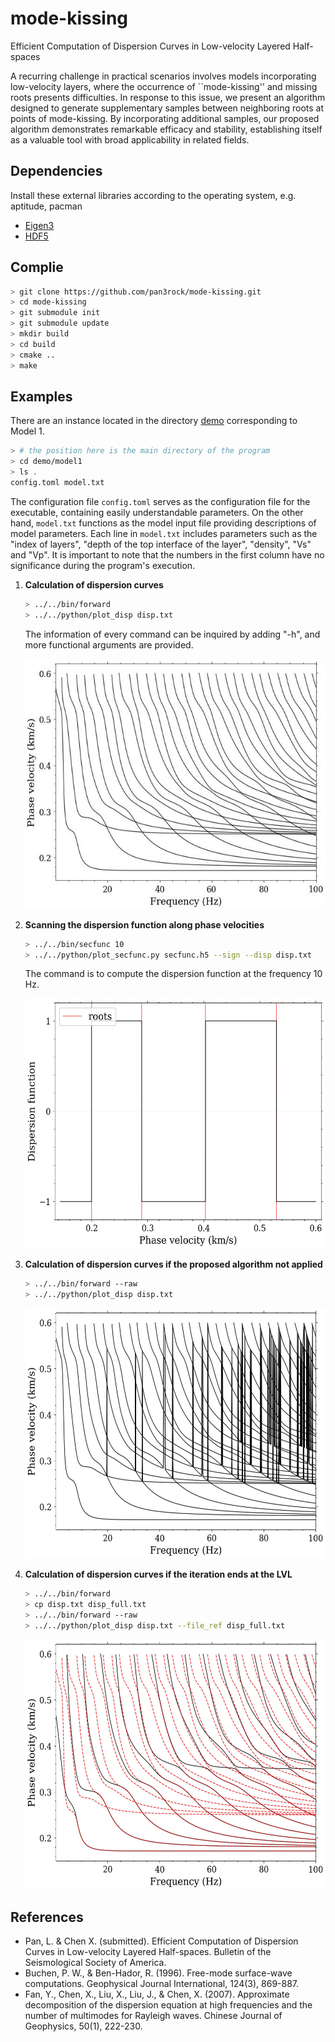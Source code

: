 # mode-kissing
Efficient Computation of Dispersion Curves in Low-velocity Layered Half-spaces

A recurring challenge in practical scenarios involves models incorporating low-velocity layers, where the occurrence of ``mode-kissing'' and missing roots presents difficulties. In response to this issue, we present an algorithm designed to generate supplementary samples between neighboring roots at points of mode-kissing. By incorporating additional samples, our proposed algorithm demonstrates remarkable efficacy and stability, establishing itself as a valuable tool with broad applicability in related fields.

## Dependencies

Install these external libraries according to the operating system, e.g. aptitude, pacman

- [Eigen3](https://eigen.tuxfamily.org/index.php?title=Main_Page)
- [HDF5](https://en.wikipedia.org/wiki/Hierarchical_Data_Format)

## Complie

```bash
> git clone https://github.com/pan3rock/mode-kissing.git
> cd mode-kissing
> git submodule init
> git submodule update
> mkdir build
> cd build
> cmake ..
> make
```

## Examples

There are an instance located in the directory [demo](./demo) corresponding to Model 1.

```bash
> # the position here is the main directory of the program
> cd demo/model1
> ls .
config.toml model.txt
```

The configuration file `config.toml` serves as the configuration file for the executable, containing easily understandable parameters. On the other hand, `model.txt` functions as the model input file providing descriptions of model parameters. Each line in `model.txt` includes parameters such as the "index of layers", "depth of the top interface of the layer", "density", "Vs" and "Vp". It is important to note that the numbers in the first column have no significance during the program's execution.

1. **Calculation of dispersion curves**
    ```bash
    > ../../bin/forward
    > ../../python/plot_disp disp.txt
    ```
    The information of every command can be inquired by adding "-h", and more functional arguments are provided.

    <img src="./doc/disp_model1.jpg" width="500" height="400">

2. **Scanning the dispersion function along phase velocities**

    ```bash
    > ../../bin/secfunc 10
    > ../../python/plot_secfunc.py secfunc.h5 --sign --disp disp.txt
    ```
    The command is to compute the dispersion function at the frequency 10 Hz.

    <img src="./doc/secfunc_model1_f10.jpg" width="500" height="400">


3. **Calculation of dispersion curves if the proposed algorithm not applied**
    ```bash
    > ../../bin/forward --raw
    > ../../python/plot_disp disp.txt
    ```

    <img src="./doc/disp_model1_missing.jpg" width="500" height="400">

4. **Calculation of dispersion curves if the iteration ends at the LVL**
    ```bash
    > ../../bin/forward 
    > cp disp.txt disp_full.txt
    > ../../bin/forward --raw 
    > ../../python/plot_disp disp.txt --file_ref disp_full.txt
    ```

    <img src="./doc/disp_model1_compare.jpg" width="500" height="400">

## References

- Pan, L. & Chen X. (submitted). Efficient Computation of Dispersion Curves in Low-velocity Layered Half-spaces.
Bulletin of the Seismological Society of America.
- Buchen, P. W., & Ben-Hador, R. (1996). Free-mode surface-wave computations. Geophysical Journal International, 124(3), 869-887.
- Fan, Y., Chen, X., Liu, X., Liu, J., & Chen, X. (2007). Approximate decomposition of the dispersion equation at high frequencies and the number of multimodes for Rayleigh waves. Chinese Journal of Geophysics, 50(1), 222-230.
